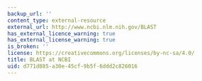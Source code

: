 ```yaml
---
backup_url: ''
content_type: external-resource
external_url: http://www.ncbi.nlm.nih.gov/BLAST
has_external_licence_warning: true
has_external_license_warning: true
is_broken: ''
license: https://creativecommons.org/licenses/by-nc-sa/4.0/
title: BLAST at NCBI
uid: d771d885-a30e-45cf-9b5f-6ddd2c826016
---
```

